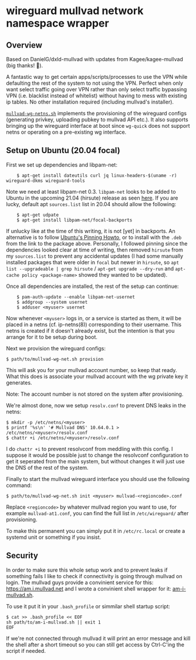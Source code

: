 wireguard mullvad network namespace wrapper
===========================================

Overview
--------

Based on DanielG/dxld-mullvad with updates from Kagee/kagee-mullvad (big
thanks! :tada:).

A fantastic way to get certain apps/scripts/processes to use the VPN while
defaulting the rest of the system to not using the VPN.  Perfect when only want
select traffic going over VPN rather than only select traffic bypassing VPN
(i.e. blacklist instead of whitelist) without having to mess with existing ip
tables.  No other installation required (including mullvad's installer).

[`mullvad-wg-netns.sh`](mullvad-wg-netns.sh) implements the provisioning of the
wireguard configs (generating privkey, uploading pubkey to mullvad API etc.). It
also supports bringing up the wireguard interface at boot since `wg-quick` does
not support netns or operating on a pre-existing wg interface.

Setup on Ubuntu (20.04 focal)
---------------------

First we set up dependencies and libpam-net:

```
    $ apt-get install dateutils curl jq linux-headers-$(uname -r) wireguard-dkms wireguard-tools
```

Note we need at least libpam-net 0.3.  `libpam-net` looks to be added to Ubuntu
in the upcoming 21.04 (hirsute) release as seen
[here](https://packages.ubuntu.com/hirsute/libpam-net).  If you are lucky,
default apt `sources.list` list in 20.04 should allow the following:
```
    $ apt-get udpate
    $ apt-get install libpam-net/focal-backports
```

If unlucky like at the time of this writing, it is not [yet] in backports.  An
alternative is to follow
[Ubuntu's Pinning Howto](https://help.ubuntu.com/community/PinningHowto), or to
install with the `.deb` from the link to the package above.  Personally, I
followed pinning since the dependencies looked clear at time of writing, then
removed `hirsute` from my `sources.list` to prevent any accidental updates (I
had some manually installed packages that were older in `focal` but newer in
`hirsute`, so `apt list --upgradeable | grep hirsute` /
`apt-get upgrade --dry-run` and `apt-cache policy <package-name>` showed they
wanted to be updated).

Once all dependencies are installed, the rest of the setup can continue:
```
    $ pam-auth-update --enable libpam-net-usernet
    $ addgroup --system usernet
    $ adduser <myuser> usernet
```

Now whenever `<myuser>` logs in, or a service is started as them, it will
be placed in a netns (cf. ip-netns(8)) corresponding to their
username. This netns is created if it doesn't already exist, but the
intention is that you arrange for it to be setup during boot.

Next we provision the wireguard configs:

    $ path/to/mullvad-wg-net.sh provision

This will ask you for your mullvad account number, so keep that ready. What
this does is associate your mullvad account with the wg private key it
generates.

Note: The account number is not stored on the system after provisioning.

We're almost done, now we setup `resolv.conf` to prevent DNS leaks in the
netns:

    $ mkdir -p /etc/netns/<myuser>
    $ printf '%s\n' '# Mullvad DNS' 10.64.0.1 > /etc/netns/<myuser>/resolv.conf
    $ chattr +i /etc/netns/<myuser>/resolv.conf

I do `chattr +i` to prevent resolvconf from meddling with this config. I suppose
it would be possible just to change the resolvconf configuration to get it
seperated from the main system, but without changes it will just use the DNS of
the rest of the system.

Finally to start the mullvad wireguard interface you should use the following
command:

    $ path/to/mullvad-wg-net.sh init <myuser> mullvad-<regioncode>.conf

Replace `<regioncode>` by whatever mullvad region you want to use, for example
`mullvad-at1.conf`, you can find the full list in `/etc/wireguard/` after
provisioning.

To make this permanent you can simply put it in `/etc/rc.local` or create a
systemd unit or something if you insist.


Security
--------

In order to make sure this whole setup work and to prevent leaks if
something fails I like to check if connectivity is going through mullvad on
login. The mullvad guys provide a convinient service for this:
https://am.i.mullvad.net and I wrote a convinient shell wrapper for it:
[am-i-mullvad.sh](am-i-mullvad.sh).

To use it put it in your `.bash_profile` or simmilar shell startup script:

    $ cat >> .bash_profile << EOF
    sh path/to/am-i-mullvad.sh || exit 1
    EOF

If we're not connected through mullvad it will print an error message and kill
the shell after a short timeout so you can still get access by Ctrl-C'ing the
script if needed.

